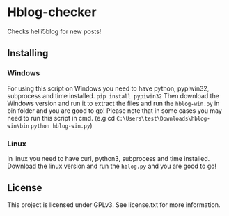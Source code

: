 # Hblog-checker
Checks helli5blog for new posts!

## Installing
### Windows
For using this script on Windows you need to have
python, pypiwin32, subprocess and time installed.
```pip install pypiwin32```
Then download the Windows version and run it to
extract the files and run the ```hblog-win.py```
in bin folder and you are good to go!
Please note that in some cases you may need to
run this script in cmd.
(e.g cd ```C:\Users\test\Downloads\hblog-win\bin```
```python hblog-win.py```)

### Linux
In linux you need to have curl, python3, subprocess
and time installed. Download the linux version and
run the ```hblog.py``` and you are good to go!

## License
This project is licensed under GPLv3. See
license.txt for more information.
